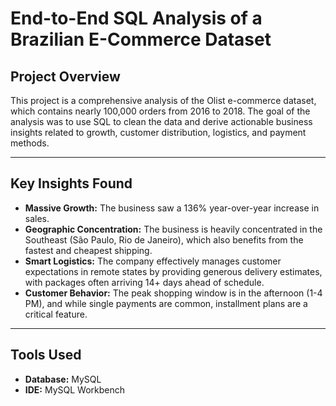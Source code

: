 # End-to-End SQL Analysis of a Brazilian E-Commerce Dataset

## Project Overview

This project is a comprehensive analysis of the Olist e-commerce dataset, which contains nearly 100,000 orders from 2016 to 2018. The goal of the analysis was to use SQL to clean the data and derive actionable business insights related to growth, customer distribution, logistics, and payment methods.

---

## Key Insights Found

- **Massive Growth:** The business saw a 136% year-over-year increase in sales.
- **Geographic Concentration:** The business is heavily concentrated in the Southeast (São Paulo, Rio de Janeiro), which also benefits from the fastest and cheapest shipping.
- **Smart Logistics:** The company effectively manages customer expectations in remote states by providing generous delivery estimates, with packages often arriving 14+ days ahead of schedule.
- **Customer Behavior:** The peak shopping window is in the afternoon (1-4 PM), and while single payments are common, installment plans are a critical feature.

---

## Tools Used

- **Database:** MySQL
- **IDE:** MySQL Workbench
